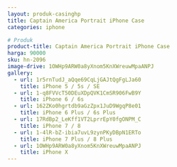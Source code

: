 ```yaml
---
layout: produk-casinghp
title: Captain America Portrait iPhone Case
categories: iphone

# Produk
product-title: Captain America Portrait iPhone Case
harga: 90000
sku: hn-2096
image-drive: 1OWHp9ARW0a8yXnom5KnXWreuwMpaANPJ
gallery:
  - url: 1r5rnTudJ_aQqe69CqLjGAJtQgFgLJa60
    title: iPhone 5 / 5s / SE
  - url: 1-q8FVVcT50DEuXDpQVK1CmSR906FwB9Y
    title: iPhone 6 / 6s
  - url: 162ZKo0hgrtdb9aGzZpx1JuD9WgqP8e01
    title: iPhone 6 Plus / 6s Plus
  - url: 17RdBp2_LeKff1VT2LprrEpY0fgONPM_C
    title: iPhone 7 / 8
  - url: 1-4lR-bZ-ibia7uvL9zynPKyDBpN1ERTo
    title: iPhone 7 Plus / 8 Plus
  - url: 1OWHp9ARW0a8yXnom5KnXWreuwMpaANPJ
    title: iPhone X
---
```

